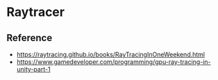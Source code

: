 # Raytracer

## Reference

- https://raytracing.github.io/books/RayTracingInOneWeekend.html
- https://www.gamedeveloper.com/programming/gpu-ray-tracing-in-unity-part-1
